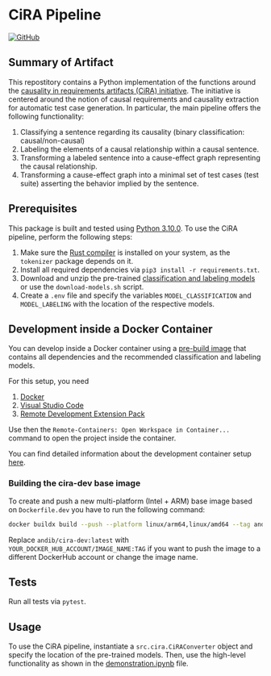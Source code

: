 # CiRA Pipeline

[![GitHub](https://img.shields.io/github/license/JulianFrattini/cira)](./LICENSE)

## Summary of Artifact

This repostitory contains a Python implementation of the functions around the [causality in requirements artifacts (CiRA) initiative](http://www.cira.bth.se/). The initiative is centered around the notion of causal requirements and causality extraction for automatic test case generation. In particular, the main pipeline offers the following functionality:

1. Classifying a sentence regarding its causality (binary classification: causal/non-causal)
2. Labeling the elements of a causal relationship within a causal sentence.
3. Transforming a labeled sentence into a cause-effect graph representing the causal relationship.
4. Transforming a cause-effect graph into a minimal set of test cases (test suite) asserting the behavior implied by the sentence.

## Prerequisites

This package is built and tested using [Python 3.10.0](https://www.python.org/downloads/release/python-3100/). To use the CiRA pipeline, perform the following steps:

1. Make sure the [Rust compiler](https://www.rust-lang.org/tools/install) is installed on your system, as the `tokenizer` package depends on it.
2. Install all required dependencies via `pip3 install -r requirements.txt`.
3. Download and unzip the pre-trained [classification and labeling models](https://doi.org/10.5281/zenodo.7186287) or use the `download-models.sh` script.
4. Create a `.env` file and specify the variables `MODEL_CLASSIFICATION` and `MODEL_LABELING` with the location of the respective models.

## Development inside a Docker Container

You can develop inside a Docker container using a [pre-build image](https://hub.docker.com/r/andib/cira-dev) that contains all dependencies and the recommended classification and labeling models.

For this setup, you need

1. [Docker](https://www.docker.com)
2. [Visual Studio Code](https://code.visualstudio.com)
3. [Remote Development Extension Pack](https://marketplace.visualstudio.com/items?itemName=ms-vscode-remote.vscode-remote-extensionpack)

Use then the `Remote-Containers: Open Workspace in Container...` command to open the project inside the container.

You can find detailed information about the development container setup [here](https://code.visualstudio.com/docs/remote/containers).

### Building the cira-dev base image

To create and push a new multi-platform (Intel + ARM) base image based on `Dockerfile.dev` you have to run the following command:

```sh
docker buildx build --push --platform linux/arm64,linux/amd64 --tag andib/cira-dev:latest -f Dockerfile.dev .
```

Replace `andib/cira-dev:latest` with `YOUR_DOCKER_HUB_ACCOUNT/IMAGE_NAME:TAG` if you want to push the image to a different DockerHub account or change the image name.

## Tests

Run all tests via `pytest`.

## Usage

To use the CiRA pipeline, instantiate a `src.cira.CiRAConverter` object and specify the location of the pre-trained models.
Then, use the high-level functionality as shown in the [demonstration.ipynb](./demonstration.ipynb) file.
